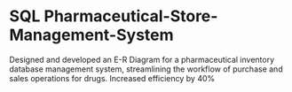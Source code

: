 # SQL Pharmaceutical-Store-Management-System
Designed and developed an E-R Diagram for a pharmaceutical inventory database management system, streamlining the workflow of purchase and sales operations for drugs. Increased efficiency by 40%

